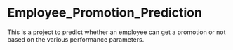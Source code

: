 # Employee_Promotion_Prediction
This is a project to predict whether an employee can get a promotion or not based on the various performance parameters.

